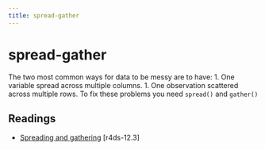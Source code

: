 ```yaml
---
title: spread-gather
---
```


<!-- Generated automatically from spread-gather.yml. Do not edit by hand -->

# spread-gather

The two most common ways for data to be messy are to have: 1. One variable
spread across multiple columns. 1. One observation scattered across multiple
rows. To fix these problems you need `spread()` and `gather()`

## Readings

  * [Spreading and gathering](http://r4ds.had.co.nz/tidy-data.html#spreading-and-gathering) [r4ds-12.3]



